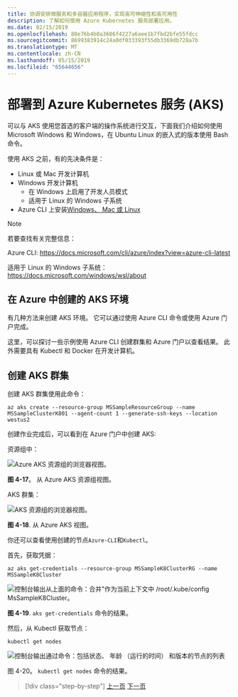 ```yaml
---
title: 协调安排微服务和多容器应用程序，实现高可伸缩性和高可用性
description: 了解如何使用 Azure Kubernetes 服务部署应用。
ms.date: 02/15/2019
ms.openlocfilehash: 88e76b4b0a3686f4227a6aee1b7fbd2bfe55fdcc
ms.sourcegitcommit: 8699383914c24a0df033393f55db3369db728a7b
ms.translationtype: MT
ms.contentlocale: zh-CN
ms.lasthandoff: 05/15/2019
ms.locfileid: "65644656"
---
```

# <a name="deploy-to-azure-kubernetes-service-aks"></a>部署到 Azure Kubernetes 服务 (AKS)

可以与 AKS 使用您首选的客户端的操作系统进行交互，下面我们介绍如何使用 Microsoft Windows 和 Windows，在 Ubuntu Linux 的嵌入式的版本使用 Bash 命令。

使用 AKS 之前，有的先决条件是：

- Linux 或 Mac 开发计算机
- Windows 开发计算机
  - 在 Windows 上启用了开发人员模式
  - 适用于 Linux 的 Windows 子系统
- Azure CLI 上安装[Windows、 Mac 或 Linux](https://docs.microsoft.com/cli/azure/install-azure-cli?view=azure-cli-latest)

> [!NOTE]
> 若要查找有关完整信息：
>
> Azure CLI: <https://docs.microsoft.com/cli/azure/index?view=azure-cli-latest>
>
> 适用于 Linux 的 Windows 子系统： <https://docs.microsoft.com/windows/wsl/about>

## <a name="create-the-aks-environment-in-azure"></a>在 Azure 中创建的 AKS 环境

有几种方法来创建 AKS 环境。 它可以通过使用 Azure CLI 命令或使用 Azure 门户完成。

这里，可以探讨一些示例使用 Azure CLI 创建群集和 Azure 门户以查看结果。 此外需要具有 Kubectl 和 Docker 在开发计算机。  

## <a name="create-the-aks-cluster"></a>创建 AKS 群集

创建 AKS 群集使用此命令：

```console
az aks create --resource-group MSSampleResourceGroup --name MSSampleClusterK801 --agent-count 1 --generate-ssh-keys --location westus2
```

创建作业完成后，可以看到在 Azure 门户中创建 AKS:

资源组中：

![Azure AKS 资源组的浏览器视图。](media/aks-resource-group-view.png)

**图 4-17**。 从 Azure AKS 资源组视图。

AKS 群集：

![AKS 资源组的浏览器视图。](media/aks-cluster-view.png)

**图 4-18**. 从 Azure AKS 视图。

你还可以查看使用创建的节点`Azure-CLI`和`Kubectl`。

首先，获取凭据：

```console
az aks get-credentials --resource-group MSSampleK8ClusterRG --name MSSampleK8Cluster
```

![控制台输出从上面的命令：合并"作为当前上下文中 /root/.kube/config MsSampleK8Cluster。](media/get-credentials-command-result.png)

**图 4-19**. `aks get-credentials` 命令的结果。

然后，从 Kubectl 获取节点：

```console
kubectl get nodes
```

![控制台输出通过命令：包括状态、 年龄 （运行的时间） 和版本的节点的列表](media/kubectl-get-nodes-command-result.png)

图 4-20。 `kubectl get nodes` 命令的结果。

>[!div class="step-by-step"]
>[上一页](orchestrate-high-scalability-availability.md)
>[下一页](docker-apps-development-environment.md)
